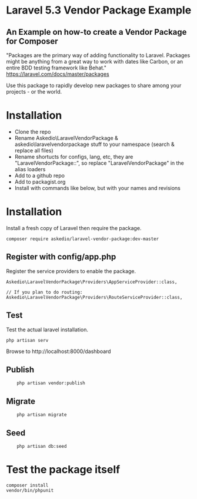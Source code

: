 # Laravel 5.3 Vendor Package Example
## An Example on how-to create a Vendor Package for Composer

"Packages are the primary way of adding functionality to Laravel. Packages might be anything from a great way to work with dates like Carbon, or an entire BDD testing framework like Behat."
https://laravel.com/docs/master/packages

Use this package to rapidly develop new packages to share among your projects - or the world.

# Installation
* Clone the repo
* Rename Askedio\LaravelVendorPackage & askedio\laravelvendorpackage stuff to your namespace (search & replace all files)
* Rename shortucts for configs, lang, etc, they are "LaravelVendorPackage::", so replace "LaravelVendorPackage" in the alias loaders
* Add to a github repo
* Add to packagist.org
* Install with commands like below, but with your names and revisions

# Installation
Install a fresh copy of Laravel then require the package.

    composer require askedio/laravel-vendor-package:dev-master


## Register with config/app.php
Register the service providers to enable the package.

    Askedio\LaravelVendorPackage\Providers\AppServiceProvider::class,

    // If you plan to do routing:
    Askedio\LaravelVendorPackage\Providers\RouteServiceProvider::class,

## Test
Test the actual laravel installation.

    php artisan serv

Browse to http://localhost:8000/dashboard

## Publish
        php artisan vendor:publish
## Migrate
        php artisan migrate
## Seed
        php artisan db:seed

# Test the package itself
    composer install
    vendor/bin/phpunit
